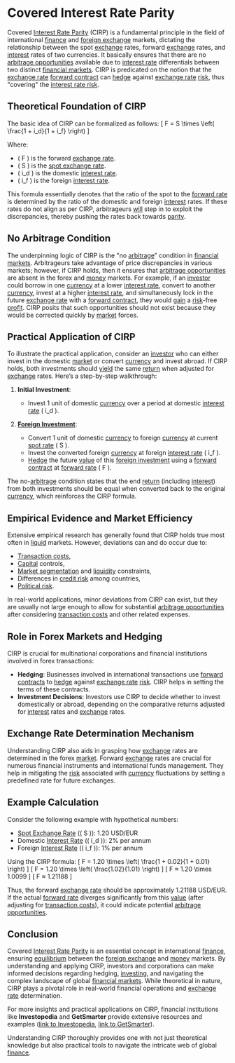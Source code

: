 # Covered Interest Rate Parity

Covered [Interest Rate Parity](../i/interest_rate_parity.md) (CIRP) is a fundamental principle in the field of international [finance](../f/finance.md) and [foreign exchange](../f/foreign_exchange.md) markets, dictating the relationship between the spot [exchange](../e/exchange.md) rates, forward [exchange](../e/exchange.md) rates, and [interest](../i/interest.md) rates of two currencies. It basically ensures that there are no [arbitrage opportunities](../a/arbitrage_opportunities.md) available due to [interest rate](../i/interest_rate.md) differentials between two distinct [financial markets](../f/financial_market.md). CIRP is predicated on the notion that the [exchange rate](../e/exchange_rate.md) [forward contract](../f/forward_contract.md) can [hedge](../h/hedge.md) against [exchange rate](../e/exchange_rate.md) [risk](../r/risk.md), thus "covering" the [interest rate risk](../i/interest_rate_risk.md).

## Theoretical Foundation of CIRP

The basic idea of CIRP can be formalized as follows:
\[ F = S \times \left( \frac{1 + i_d}{1 + i_f} \right) \]

Where:
- \( F \) is the forward [exchange rate](../e/exchange_rate.md).
- \( S \) is the [spot exchange rate](../s/spot_exchange_rate.md).
- \( i_d \) is the domestic [interest rate](../i/interest_rate.md).
- \( i_f \) is the foreign [interest rate](../i/interest_rate.md).

This formula essentially denotes that the ratio of the spot to the [forward rate](../f/forward_rate.md) is determined by the ratio of the domestic and foreign [interest](../i/interest.md) rates. If these rates do not align as per CIRP, arbitrageurs [will](../w/will.md) step in to exploit the discrepancies, thereby pushing the rates back towards [parity](../p/parity.md).

## No Arbitrage Condition

The underpinning logic of CIRP is the "no [arbitrage](../a/arbitrage.md)" condition in [financial markets](../f/financial_market.md). Arbitrageurs take advantage of price discrepancies in various markets; however, if CIRP holds, then it ensures that [arbitrage opportunities](../a/arbitrage_opportunities.md) are absent in the forex and [money](../m/money.md) markets. For example, if an [investor](../i/investor.md) could borrow in one [currency](../c/currency.md) at a lower [interest rate](../i/interest_rate.md), convert to another [currency](../c/currency.md), invest at a higher [interest rate](../i/interest_rate.md), and simultaneously lock in the future [exchange rate](../e/exchange_rate.md) with a [forward contract](../f/forward_contract.md), they would [gain](../g/gain.md) a [risk](../r/risk.md)-free [profit](../p/profit.md). CIRP posits that such opportunities should not exist because they would be corrected quickly by [market](../m/market.md) forces.

## Practical Application of CIRP

To illustrate the practical application, consider an [investor](../i/investor.md) who can either invest in the domestic [market](../m/market.md) or convert [currency](../c/currency.md) and invest abroad. If CIRP holds, both investments should [yield](../y/yield.md) the same [return](../r/return.md) when adjusted for [exchange](../e/exchange.md) rates. Here’s a step-by-step walkthrough:

1. **Initial Investment**:
   - Invest 1 unit of domestic [currency](../c/currency.md) over a period at domestic [interest rate](../i/interest_rate.md) \( i_d \).

2. **[Foreign Investment](../f/foreign_investment.md)**:
   - Convert 1 unit of domestic [currency](../c/currency.md) to foreign [currency](../c/currency.md) at current [spot rate](../s/spot_rate.md) \( S \).
   - Invest the converted foreign [currency](../c/currency.md) at foreign [interest rate](../i/interest_rate.md) \( i_f \).
   - [Hedge](../h/hedge.md) the future [value](../v/value.md) of this [foreign investment](../f/foreign_investment.md) using a [forward contract](../f/forward_contract.md) at [forward rate](../f/forward_rate.md) \( F \).

The no-[arbitrage](../a/arbitrage.md) condition states that the end [return](../r/return.md) (including [interest](../i/interest.md)) from both investments should be equal when converted back to the original [currency](../c/currency.md), which reinforces the CIRP formula.

## Empirical Evidence and Market Efficiency

Extensive empirical research has generally found that CIRP holds true most often in [liquid](../l/liquid.md) markets. However, deviations can and do occur due to:
- [Transaction costs](../t/transaction_costs.md),
- [Capital](../c/capital.md) controls,
- [Market segmentation](../m/market_segmentation.md) and [liquidity](../l/liquidity.md) constraints,
- Differences in [credit risk](../c/credit_risk.md) among countries,
- [Political risk](../p/political_risk.md).

In real-world applications, minor deviations from CIRP can exist, but they are usually not large enough to allow for substantial [arbitrage opportunities](../a/arbitrage_opportunities.md) after considering [transaction costs](../t/transaction_costs.md) and other related expenses.

## Role in Forex Markets and Hedging

CIRP is crucial for multinational corporations and financial institutions involved in forex transactions:
- **Hedging**: Businesses involved in international transactions use [forward contracts](../f/forward_contracts.md) to [hedge](../h/hedge.md) against [exchange rate](../e/exchange_rate.md) [risk](../r/risk.md). CIRP helps in setting the terms of these contracts.
- **Investment Decisions**: Investors use CIRP to decide whether to invest domestically or abroad, depending on the comparative returns adjusted for [interest](../i/interest.md) rates and [exchange](../e/exchange.md) rates.

## Exchange Rate Determination Mechanism

Understanding CIRP also aids in grasping how [exchange](../e/exchange.md) rates are determined in the forex [market](../m/market.md). Forward [exchange](../e/exchange.md) rates are crucial for numerous financial instruments and international funds management. They help in mitigating the [risk](../r/risk.md) associated with [currency](../c/currency.md) fluctuations by setting a predefined rate for future exchanges.

## Example Calculation

Consider the following example with hypothetical numbers:
- [Spot Exchange Rate](../s/spot_exchange_rate.md) (\( S \)): 1.20 USD/EUR
- Domestic [Interest Rate](../i/interest_rate.md) (\( i_d \)): 2% per annum
- Foreign [Interest Rate](../i/interest_rate.md) (\( i_f \)): 1% per annum

Using the CIRP formula:
\[ F = 1.20 \times \left( \frac{1 + 0.02}{1 + 0.01} \right) \]
\[ F = 1.20 \times \left( \frac{1.02}{1.01} \right) \]
\[ F ≈ 1.20 \times 1.0099 \]
\[ F ≈ 1.21188 \]

Thus, the forward [exchange rate](../e/exchange_rate.md) should be approximately 1.21188 USD/EUR. If the actual [forward rate](../f/forward_rate.md) diverges significantly from this [value](../v/value.md) (after adjusting for [transaction costs](../t/transaction_costs.md)), it could indicate potential [arbitrage opportunities](../a/arbitrage_opportunities.md).

## Conclusion

Covered [Interest Rate Parity](../i/interest_rate_parity.md) is an essential concept in international [finance](../f/finance.md), ensuring [equilibrium](../e/equilibrium.md) between the [foreign exchange](../f/foreign_exchange.md) and [money](../m/money.md) markets. By understanding and applying CIRP, investors and corporations can make informed decisions regarding hedging, [investing](../i/investing.md), and navigating the complex landscape of global [financial markets](../f/financial_market.md). While theoretical in nature, CIRP plays a pivotal role in real-world financial operations and [exchange rate](../e/exchange_rate.md) determination.

For more insights and practical applications on CIRP, financial institutions like **Investopedia** and **GetSmarter** provide extensive resources and examples ([link to Investopedia](https://www.investopedia.com), [link to GetSmarter](https://www.getsmarter.com)).

Understanding CIRP thoroughly provides one with not just theoretical knowledge but also practical tools to navigate the intricate web of global [finance](../f/finance.md).